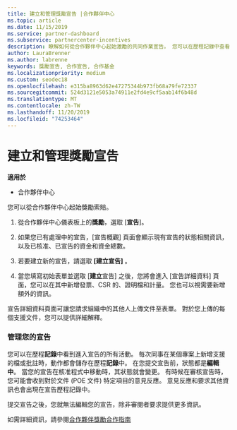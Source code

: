 ```yaml
---
title: 建立和管理獎勵宣告 |合作夥伴中心
ms.topic: article
ms.date: 11/15/2019
ms.service: partner-dashboard
ms.subservice: partnercenter-incentives
description: 瞭解如何從合作夥伴中心起始激勵的共同作業宣告。 您可以在歷程記錄中查看在建置宣告過程中加入的所有活動。
author: LauraBrenner
ms.author: labrenne
keywords: 獎勵宣告, 合作宣告, 合作基金
ms.localizationpriority: medium
ms.custom: seodec18
ms.openlocfilehash: e315ba8963d62e47275344b973fb68a79fe72337
ms.sourcegitcommit: 524d3121e5053a74911e2fd4e9cf5aab14f6b48d
ms.translationtype: MT
ms.contentlocale: zh-TW
ms.lasthandoff: 11/20/2019
ms.locfileid: "74253464"
---
```

# <a name="create-and-manage-an-incentives-claim"></a>建立和管理獎勵宣告

**適用於**
- 合作夥伴中心

您可以從合作夥伴中心起始獎勵索賠。 

1. 從合作夥伴中心儀表板上的**獎勵**，選取 [**宣告**]。

2.  如果您已有處理中的宣告，\[宣告概觀\] 頁面會顯示現有宣告的狀態相關資訊，以及已核准、已宣告的資金和資金總數。

3.  若要建立新的宣告，請選取 **\[建立宣告\]** 。

4.  當您填寫初始表單並選取 [**建立**宣告] 之後，您將會進入 [宣告詳細資料] 頁面，您可以在其中新增發票、CSR 的、證明檔和計量。 您也可以視需要新增額外的資訊。

宣告詳細資料頁面可讓您請求組織中的其他人上傳文件至表單。 對於您上傳的每個支援文件，您可以提供詳細解釋。 

### <a name="manage-your-claims"></a>管理您的宣告

您可以在歷程**記錄**中看到進入宣告的所有活動。 每次同事在某個專案上新增支援的檔或批註時，動作都會儲存在歷程**記錄**中。 在您提交宣告前，狀態都是**編輯中**。 當您的宣告在核准程式中移動時，其狀態就會變更。 有時候在審核宣告時，您可能會收到對於文件 (POE 文件) 特定項目的意見反應。 意見反應和要求其他資訊也會出現在宣告歷程記錄中。 

提交宣告之後，您就無法編輯您的宣告，除非審閱者要求提供更多資訊。

如需詳細資訊，請參閱[合作夥伴獎勵合作指南](https://assets.microsoft.com/coop-guidebook.pdf)
